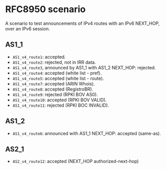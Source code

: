 # RFC8950 scenario

A scenario to test announcements of IPv4 routes with an IPv6 NEXT_HOP, over an IPv6 session.

## AS1_1

- `AS1_v4_route1`: accepted.
- `AS1_v4_route2`: rejected, not in IRR data.
- `AS1_v4_route3`, announced by AS1_1 with AS1_2 NEXT_HOP: rejected.
- `AS1_v4_route4`: accepted (white list - pref).
- `AS1_v4_route5`: accepted (white list - route).
- `AS1_v4_route7`: accepted (ARIN Whois).
- `AS1_v4_route8`: accepted (RegistroBR).
- `AS1_v4_route9`: rejected (RPKI BOV AS0).
- `AS1_v4_route10`: accepted (RPKI BOV VALID).
- `AS1_v4_route11`: rejected (RPKI BOC INVALID).

## AS1_2

- `AS1_v4_route6`: announced with AS1_1 NEXT_HOP: accepted (same-as).

## AS2_1

- `AS2_v4_route12`: accepted (NEXT_HOP authorized-next-hop)
